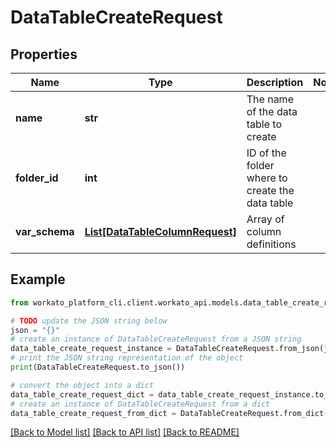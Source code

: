 # DataTableCreateRequest


## Properties

Name | Type | Description | Notes
------------ | ------------- | ------------- | -------------
**name** | **str** | The name of the data table to create | 
**folder_id** | **int** | ID of the folder where to create the data table | 
**var_schema** | [**List[DataTableColumnRequest]**](DataTableColumnRequest.md) | Array of column definitions | 

## Example

```python
from workato_platform_cli.client.workato_api.models.data_table_create_request import DataTableCreateRequest

# TODO update the JSON string below
json = "{}"
# create an instance of DataTableCreateRequest from a JSON string
data_table_create_request_instance = DataTableCreateRequest.from_json(json)
# print the JSON string representation of the object
print(DataTableCreateRequest.to_json())

# convert the object into a dict
data_table_create_request_dict = data_table_create_request_instance.to_dict()
# create an instance of DataTableCreateRequest from a dict
data_table_create_request_from_dict = DataTableCreateRequest.from_dict(data_table_create_request_dict)
```
[[Back to Model list]](../README.md#documentation-for-models) [[Back to API list]](../README.md#documentation-for-api-endpoints) [[Back to README]](../README.md)


